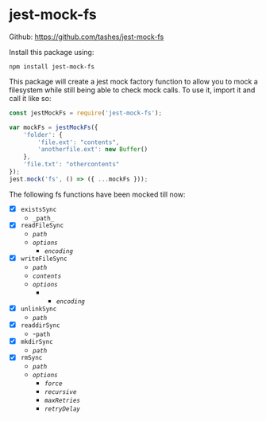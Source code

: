 # jest-mock-fs
Github: https://github.com/tashes/jest-mock-fs

Install this package using:
```
npm install jest-mock-fs
```

This package will create a jest mock factory function to allow you to mock a filesystem while still being able to check mock calls.
To use it, import it and call it like so:

```javascript
const jestMockFs = require('jest-mock-fs');

var mockFs = jestMockFs({
    'folder': {
        'file.ext': "contents",
        'anotherfile.ext': new Buffer()
    },
    'file.txt': "othercontents"
});
jest.mock('fs', () => ({ ...mockFs }));
```

The following fs functions have been mocked till now:
* [x] `existsSync`
    * `_path_`
* [x] `readFileSync`
    * _`path`_
    * _`options`_
        * _`encoding`_
* [x] `writeFileSync`
    * _`path`_
    * _`contents`_
    * _`options`_
        * - _`encoding`_
* [x] `unlinkSync`
    * _`path`_
* [x] `readdirSync`
    * -`path`
* [x] `mkdirSync`
    * _`path`_
* [x] `rmSync`
    * _`path`_
    * _`options`_
        * _`force`_
        * _`recursive`_
        * _`maxRetries`_
        * _`retryDelay`_